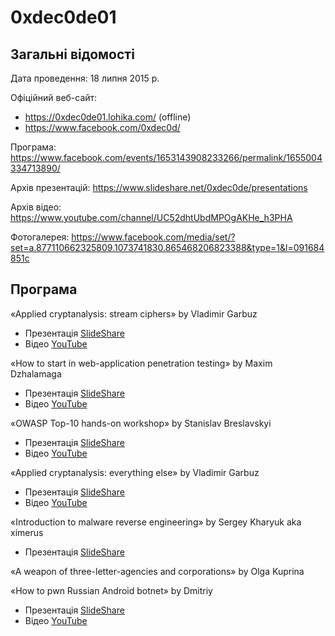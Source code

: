 # 0xdec0de01

## Загальні відомості

Дата проведення: 18 липня 2015 р.

Офіційний веб-сайт:
- https://0xdec0de01.lohika.com/ (offline)
- https://www.facebook.com/0xdec0d/

Програма: https://www.facebook.com/events/1653143908233266/permalink/1655004334713890/

Архів презентацій: https://www.slideshare.net/0xdec0de/presentations

Архів відео: https://www.youtube.com/channel/UC52dhtUbdMPOgAKHe_h3PHA

Фотогалерея: https://www.facebook.com/media/set/?set=a.877110662325809.1073741830.865468206823388&type=1&l=091684851c

## Програма

«Applied cryptanalysis: stream ciphers» by Vladimir Garbuz
- Презентація [SlideShare](https://www.slideshare.net/0xdec0de/applied-cryptanalysis-stream-ciphers-by-vladimir-garbuz)
- Відео [YouTube](https://www.youtube.com/watch?v=qwgYP8hyE1A)

«How to start in web-application penetration testing» by Maxim Dzhalamaga
- Презентація [SlideShare](https://www.slideshare.net/0xdec0de/how-to-start-in-web-application-penetration-testing-by-maxim-dzhalamaga)
- Відео [YouTube](https://www.youtube.com/watch?v=P0YN30BulPw)

«OWASP Top-10 hands-on workshop» by Stanislav Breslavskyi
- Презентація [SlideShare](https://www.slideshare.net/0xdec0de/owasp-top-10-hands-on-workshop-by-stanislav-breslavskyi)
- Відео [YouTube](https://www.youtube.com/watch?v=qpWDOFTkILk)

«Applied cryptanalysis: everything else» by Vladimir Garbuz
- Презентація [SlideShare](https://www.slideshare.net/0xdec0de/applied-cryptanalysis-everything-else-by-vladimir-garbuz)
- Відео [YouTube](https://www.youtube.com/watch?v=fp3HoIaaH4s)

«Introduction to malware reverse engineering» by Sergey Kharyuk aka ximerus
- Презентація [SlideShare](https://www.slideshare.net/0xdec0de/introducing-into-re-old)

«A weapon of three-letter-agencies and corporations» by Olga Kuprina

«How to pwn Russian Android botnet» by Dmitriy
- Презентація [SlideShare](https://www.slideshare.net/0xdec0de/how-to-pwn-russian-android-botnet-by-dmitriy)
- Відео [YouTube](https://www.youtube.com/watch?v=wWZ6eFuperU)